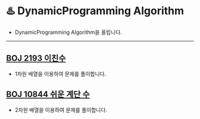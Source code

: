 # ♨️ DynamicProgramming Algorithm

- DynamicProgramming Algorithm을 올립니다.

---
## [BOJ 2193 이친수](https://daisy-day.tistory.com/173)
* 1차원 배열을 이용하여 문제를 풀이합니다.

## [BOJ 10844 쉬운 계단 수](https://daisy-day.tistory.com/172)
* 2차원 배열을 이용하여 문제를 풀이합니다.